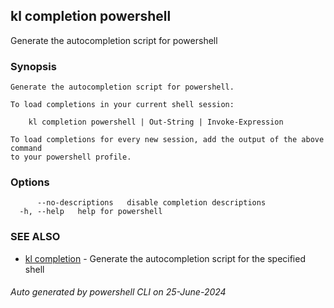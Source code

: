 ## kl completion powershell

Generate the autocompletion script for powershell

### Synopsis

```
Generate the autocompletion script for powershell.

To load completions in your current shell session:

	kl completion powershell | Out-String | Invoke-Expression

To load completions for every new session, add the output of the above command
to your powershell profile.

```

### Options

```
      --no-descriptions   disable completion descriptions
  -h, --help   help for powershell
```

### SEE ALSO

* [kl completion](kl_completion.md)  - Generate the autocompletion script for the specified shell

###### Auto generated by powershell CLI on 25-June-2024
